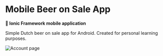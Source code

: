 # Mobile Beer on Sale App
**🍻 Ionic Framework mobile application**

Simple Dutch beer on sale app for Android.
Created for personal learning purposes.

![Account page](https://github.com/aaron5670/GrowApp/blob/master/screenshot.png?raw=true)
